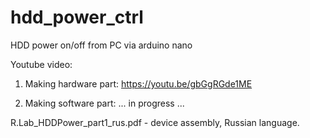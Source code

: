 # hdd_power_ctrl

HDD power on/off from PC via arduino nano

Youtube video:

1. Making hardware part: https://youtu.be/gbGgRGde1ME

2. Making software part: ... in progress ...

R.Lab_HDDPower_part1_rus.pdf - device assembly, Russian language.
